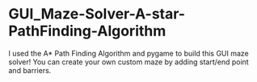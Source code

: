 # GUI_Maze-Solver-A-star-PathFinding-Algorithm
I used the A* Path Finding Algorithm and pygame to build this GUI maze solver! You can create your own custom maze by adding start/end point and barriers.
